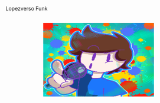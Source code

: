 Lopezverso Funk
                                                                                        
<!-- PROJECT LOGO -->
<br />
<div align="center">
    <img src="art/githubicon.png" alt="Logo" width="300" height="200">
  </a>